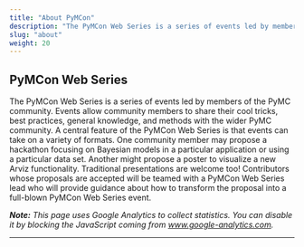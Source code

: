 ```yaml
---
title: "About PyMCon"
description: "The PyMCon Web Series is a series of events led by members of the PyMC community."
slug: "about"
weight: 20
---
```


## PyMCon Web Series

The PyMCon Web Series is a series of events led by members of the PyMC community.  Events allow community members to share their cool tricks, best practices, general knowledge, and methods with the wider PyMC community.  A central feature of the PyMCon Web Series is that events can take on a variety of formats.  One community member may propose a hackathon focusing on Bayesian models in a particular application or using a particular data set.  Another might propose a poster to visualize a new Arviz functionality.  Traditional presentations are welcome too!  Contributors whose proposals are accepted will be teamed with a PyMCon Web Series lead who will provide guidance about how to transform the proposal into a full-blown PyMCon Web Series event.


_**Note:** This page uses Google Analytics to collect statistics. You can disable it by blocking the JavaScript coming from www.google-analytics.com._

---

